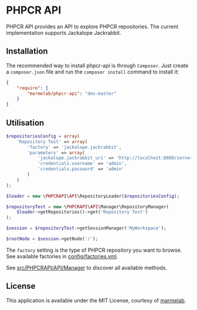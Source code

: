 PHPCR API
=============

PHPCR API provides an API to explore PHPCR repositories. The current implementation supports Jackalope Jackrabbit.

Installation
------------
The recommended way to install phpcr-api is through `Composer`. Just create a
``composer.json`` file and run the ``composer install`` command to
install it:

```json
{
    "require": {
        "marmelab/phpcr-api": "dev-master"
    }
}
```
Utilisation
-------------
```php
$repositoriesConfig = array(
    'Repository Test' => array(
        'factory' => 'jackalope.jackrabbit',
        'parameters' => array(
            'jackalope.jackrabbit_uri' => 'http://localhost:8080/server',
            'credentials.username' => 'admin',
            'credentials.password' => 'admin'
        )
    )
);

$loader = new \PHPCRAPI\API\RepositoryLoader($repositoriesConfig);

$repositoryTest = new \PHPCRAPI\API\Manager\RepositoryManager(
    $loader->getRepositories()->get('Repository Test')
);

$session = $repositoryTest->getSessionManager('MyWorkspace');

$rootNode = $session->getNode('/');
```

The `factory` setting is the type of PHPCR repository you want to browse. See available factories in [config/factories.yml](config/factories.yml).

See [src/PHPCRAPI/API/Manager](src/PHPCRAPI/API/Manager) to discover all available methods.

License
-------

This application is available under the MIT License, courtesy of [marmelab](http://marmelab.com).

